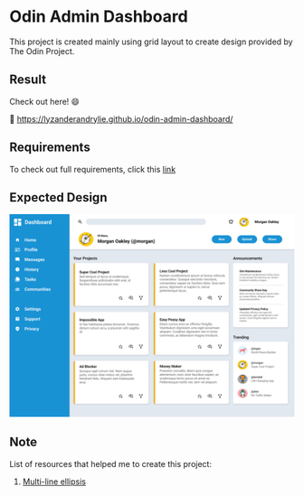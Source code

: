 # Odin Admin Dashboard

This project is created mainly using grid layout to create design provided by The Odin Project.  

## Result

Check out here! :smile:

:link: <https://lyzanderandrylie.github.io/odin-admin-dashboard/>

## Requirements

To check out full requirements, click this [link](https://www.theodinproject.com/lessons/node-path-intermediate-html-and-css-admin-dashboard "Project: Admin Dashboard")  

## Expected Design

![Full Design](./design/dashboard-project.png)  

## Note

List of resources that helped me to create this project:

1. [Multi-line ellipsis](https://codefrontend.com/css-ellipsis/)
